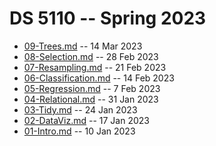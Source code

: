 # DS 5110 -- Spring 2023

* [09-Trees.md](09-Trees.md) -- 14 Mar 2023
* [08-Selection.md](08-Selection.md) -- 28 Feb 2023
* [07-Resampling.md](07-Resampling.md) -- 21 Feb 2023
* [06-Classification.md](06-Classification.md) -- 14 Feb 2023
* [05-Regression.md](05-Regression.md) -- 7 Feb 2023
* [04-Relational.md](04-Relational.md) -- 31 Jan 2023
* [03-Tidy.md](03-Tidy.md) -- 24 Jan 2023
* [02-DataViz.md](02-DataViz.md) -- 17 Jan 2023
* [01-Intro.md](01-Intro.md) -- 10 Jan 2023
